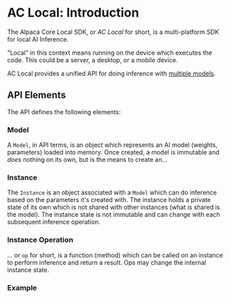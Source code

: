 # AC Local: Introduction

The Alpaca Core Local SDK, or *AC Local* for short, is a multi-platform SDK for local AI Inference.

"Local" in this context means running on the device which executes the code. This could be a server, a desktop, or a mobile device.

AC Local provides a unified API for doing inference with [multiple models](supported-models.md).

## API Elements

The API defines the following elements:

### Model

A `Model`, in API terms, is an object which represents an AI model (weights, parameters) loaded into memory. Once created, a model is immutable and *does* nothing on its own, but is the means to create an...

### Instance

The `Instance` is an object associated with a `Model` which can do inference based on the parameters it's created with. The instance holds a private state of its own which is not shared with other instances (what *is* shared is the model). The instance state is not immutable and can change with each subsequent inference operation.

### Instance Operation

... or `op` for short, is a function (method) which can be called on an instance to perform inference and return a result. Ops may change the internal instance state. 

### Example

Now, this is all pretty abstract, so let's give an example. In pseudo-code:

```python
model = LargeLanguageModel("llama-2-7b")   # create a model
instance = model.create_instance() # create an instance
result = instance.complete("A recipe for rice cakes:") # run op and get result
print(result) # consume the result
```

## API Layers

The example above is pretty neat, but our goal is to have a *unified* API for multiple models. There's nothing unified in calling `.complete("text")` for an instance. Such an operation simply makes no sence for many types of models.

To facilitate the goal the API is split into two layers:

### Inference API

This is what's different for each model type.

Some close (but not quite complete) descriptions of it could be duck-typed, or "stringly"-typed, or JSON-typed.

Every model type defines a schema for the inference API. The schema describes things like what types of instances can be created for the model, what ops each instance provides, then what input each op gets and what it returns as a result. A more detauled description of schemas (or the schema schema) is available [here](model-schema.md).

The main carrier of data for this API is an object called `Dict`. This stands for dictionary. A more formal description if `Dict` is available [here](dict.md). In short it's basically a POJO (where J stands for JavaScript), so a JSON object, but with the notable addition of the data type `binary` - which is contiguous memory buffer. So... not a JSON, but a [CBOR](https://cbor.io/) object, at least in terms of data types.

With all this we can transform our example from above to someting like *(still pseudo-code)*:

```python
# create a model
model = LargeLanguageModel("llama-2-7b")

# create a general instance with a small context size
instance = model.create_instance("general", dict(context_size = 1024))

# run the op "complete" with a prompt and limit the output (lest our model goes haywire)
result = instance.run_op("complete", dict(prompt = "A recipe for rice cakes:", max_tokens = 2000))

# consume the result
recipe = result["text"]
print(recipe)
```

...but now we can also do:

```python
# create a model
model = ImageModel("stable-diffusion-3")

# create an instance with a specific resolution
instance = model.create_instance("general", dict(resolution = 512))

# run the op "generate" with a prompt
result = instance.run_op("generate", dict(prompt = "A 17th century oil on canvas portrait of Darth Vader"))

# consume the result
image_bytes = result["image"]
img = Image.open(io.BytesIO(image_bytes))
img.show()
```

To make this pseudo-code not-so-pseudo, we need the...

### Language API

This is the code one writes to call the Inference API from a given programming language. 

Here's a quip:

> The Inference API is different for each model type and the same for all programming languages. The Language API is the same for all model types and different for each programming language.

It's what gives you the concrete representations of `Model`, `Instance`, `op`-s, and `Dict`, and most importantly a way to create models. 

The base implementation is in C++, but wrappers for other languages are provided. Find the documentation [here](lapi.md).

And with it we can have actual working code like:

```cpp
ac::local::ModelFactory factory;
ac::local::addLlamaInference(factory);

auto model = factory.createModel(
    {
        .inferenceType = "llama.cpp",
        .assets = {
            {.path = "/my/path/to/llama3-q6k.gguf"}
        }
    }, {}, {}
);

auto instance = model->createInstance("general", {});

auto result = instance->runOp("run",
    {{"prompt", "A recipe for rice cakes:"}}, {});

std::cout << result << "\n";
```

As you can see, the Language API is synchronous. All calls block until they complete. 

It's also low level. It's meant to be wrapped in higher-level application-specific abstractions, which normally would not expose the Inference API directly (or at least not completely).

## More

This introduction is more or less language agnostic. You can check out the C++-centric documentation on structure and internals [here](doc/internals.md).